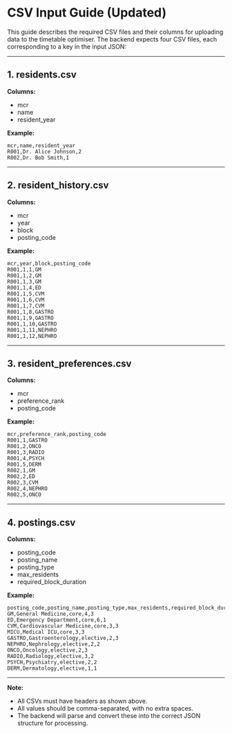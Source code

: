 # CSV Input Guide (Updated)

This guide describes the required CSV files and their columns for uploading data to the timetable optimiser. The backend expects four CSV files, each corresponding to a key in the input JSON:

---

## 1. residents.csv
**Columns:**
- mcr
- name
- resident_year

**Example:**
```
mcr,name,resident_year
R001,Dr. Alice Johnson,2
R002,Dr. Bob Smith,1
```

---

## 2. resident_history.csv
**Columns:**
- mcr
- year
- block
- posting_code

**Example:**
```
mcr,year,block,posting_code
R001,1,1,GM
R001,1,2,GM
R001,1,3,GM
R001,1,4,ED
R001,1,5,CVM
R001,1,6,CVM
R001,1,7,CVM
R001,1,8,GASTRO
R001,1,9,GASTRO
R001,1,10,GASTRO
R001,1,11,NEPHRO
R001,1,12,NEPHRO
```

---

## 3. resident_preferences.csv
**Columns:**
- mcr
- preference_rank
- posting_code

**Example:**
```
mcr,preference_rank,posting_code
R001,1,GASTRO
R001,2,ONCO
R001,3,RADIO
R001,4,PSYCH
R001,5,DERM
R002,1,GM
R002,2,ED
R002,3,CVM
R002,4,NEPHRO
R002,5,ONCO
```

---

## 4. postings.csv
**Columns:**
- posting_code
- posting_name
- posting_type
- max_residents
- required_block_duration

**Example:**
```
posting_code,posting_name,posting_type,max_residents,required_block_duration
GM,General Medicine,core,4,3
ED,Emergency Department,core,6,1
CVM,Cardiovascular Medicine,core,3,3
MICU,Medical ICU,core,3,3
GASTRO,Gastroenterology,elective,2,3
NEPHRO,Nephrology,elective,2,2
ONCO,Oncology,elective,2,3
RADIO,Radiology,elective,3,2
PSYCH,Psychiatry,elective,2,2
DERM,Dermatology,elective,1,1
```

---

**Note:**
- All CSVs must have headers as shown above.
- All values should be comma-separated, with no extra spaces.
- The backend will parse and convert these into the correct JSON structure for processing.
